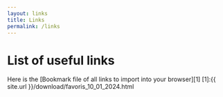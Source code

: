 ```yaml
---
layout: links
title: Links
permalink: /links
---
```

# List of useful links
Here is the [Bookmark file of all links to import into your browser][1]
[1]:{{ site.url }}/download/favoris_10_01_2024.html
